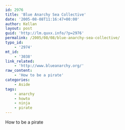 ```yaml
---
id: 2976
title: 'Blue Anarchy Sea Collective'
date: '2005-08-08T11:16:47+00:00'
author: Kellan
layout: post
guid: 'http://lm.quxx.info/?p=2976'
permalink: /2005/08/08/blue-anarchy-sea-collective/
typo_id:
    - '2974'
mt_id:
    - '3038'
link_related:
    - 'http://www.blueanarchy.org/'
raw_content:
    - 'How to be a pirate'
categories:
    - Aside
tags:
    - anarchy
    - howto
    - ninja
    - pirate
---
```


How to be a pirate